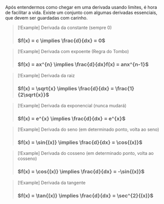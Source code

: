 Após entendermos como chegar em uma derivada usando limites, é hora de facilitar a vida.
Existe um conjunto com algumas derivadas essenciais, que devem ser guardadas com carinho.

>[!Example] Derivada da constante (sempre 0)
>### $f(x) = c \implies \frac{d}{dx} = 0$


>[!Example] Derivada com expoente (Regra do Tombo)
>### $f(x) = ax^{n} \implies \frac{d}{dx}f(x) = anx^{n-1}$


>[!Example] Derivada da raiz
>### $f(x) = \sqrt{x} \implies \frac{d}{dx} = \frac{1}{2\sqrt{x}}$


>[!Example] Derivada da exponencial (nunca mudará)
>### $f(x) = e^{x} \implies \frac{d}{dx} = e^{x}$


>[!Example] Derivada do seno (em determinado ponto, volta ao seno)
>### $f(x) = \sin{(x)} \implies \frac{d}{dx} = \cos{(x)}$


>[!Example] Derivada do cosseno (em determinado ponto, volta ao cosseno)
>### $f(x) = \cos{(x)} \implies \frac{d}{dx} = -\sin{(x)}$


>[!Example] Derivada da tangente
>### $f(x) = \tan{(x)} \implies \frac{d}{dx} = \sec^{2}{(x)}$


